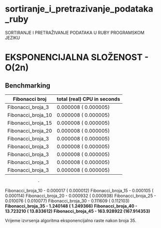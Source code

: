 # sortiranje_i_pretrazivanje_podataka_ruby

SORTIRANJE I PRETRAŽIVANJE PODATAKA U RUBY PROGRAMSKOM JEZIKU

# EKSPONENCIJALNA SLOŽENOST - O(2n)

## Benchmarking

| Fibonacci broj    | total (real) CPU in seconds   |
| ----------------- | ----------------------------- |
| Fibonacci_broja_3 | 0.000008  ( 0.000005)   |
| Fibonacci_broja_10 | 0.000008  ( 0.000005)   |
| Fibonacci_broja_15 | 0.000008  ( 0.000005)   |
| Fibonacci_broja_20 | 0.000008  ( 0.000005)   |
| Fibonacci_broja_3 | 0.000008  ( 0.000005)   |
| Fibonacci_broja_3 | 0.000008  ( 0.000005)   |
| Fibonacci_broja_3 | 0.000008  ( 0.000005)   |
| Fibonacci_broja_3 | 0.000008  ( 0.000005)   |
| Fibonacci_broja_3 | 0.000008  ( 0.000005)   |


                   -
   Fibonacci_broja_10 - 0.000017   ( 0.000012)
   Fibonacci_broja_15 - 0.000105   ( 0.000114)
 Fibonacci_broja_20 - 0.000932   ( 0.000938)
 Fibonacci_broja_25 - 0.010076   ( 0.010077)
 Fibonacci_broja_30 - 0.111609   ( 0.112103)
 **Fibonacci_broja_35 - 1.240148 (  1.249366)**
 **Fibonacci_broja_40 - 13.723210  ( 13.833612)**
 **Fibonacci_broja_45 - 163.928922 (167.914353)**

Vrijeme izvrsenja algoritma eksponencijalno raste nakon broja 35.
